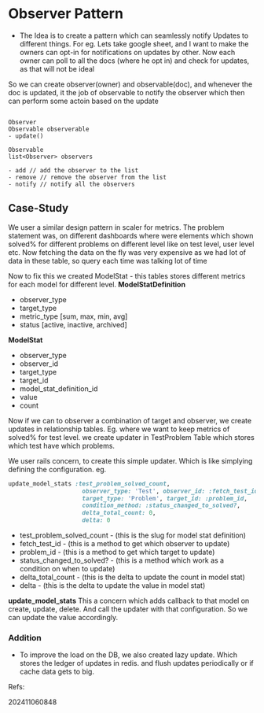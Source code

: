 # Observer Pattern
- The Idea is to create a pattern which can seamlessly notify Updates to different things.
For eg.
Lets take google sheet, and I want to make the owners can opt-in for notifications on updates by other.
Now each owner can poll to all the docs (where he opt in) and check for updates, as that will not be ideal

So we can create observer(owner) and observable(doc), and whenever the doc is updated, it the job of observable to notify the observer which then can perform some actoin based on the update

```

Observer
Observable observerable
- update()

Observable
list<Observer> observers

- add // add the observer to the list
- remove // remove the observer from the list
- notify // notify all the observers
```

## Case-Study
We user a similar design pattern in scaler for metrics.
The problem statement was, on different dashboards where were elements which shown solved% for different problems on different level like on test level, user level etc.
Now fetching the data on the fly was very expensive as we had lot of data in these table, so query each time was talking lot of time

Now to fix this we created ModelStat - this tables stores different metrics for each model for different level.
**ModelStatDefinition**
- observer_type
- target_type
- metric_type [sum, max, min, avg]
- status [active, inactive, archived]

**ModelStat**
- observer_type
- observer_id
- target_type
- target_id
- model_stat_definition_id
- value
- count


Now if we can to observer a combination of target and observer, we create updates in relationship tables. 
Eg. where we want to keep metrics of solved% for test level. we create updater in TestProblem Table which stores which test have which problems.

We user rails concern, to create this simple updater. Which is like simplying defining the configuration.
eg.

```ruby
update_model_stats :test_problem_solved_count,
                     observer_type: 'Test', observer_id: :fetch_test_id, 
                     target_type: 'Problem', target_id: :problem_id,
                     condition_method: :status_changed_to_solved?,
                     delta_total_count: 0,
                     delta: 0
```

- test_problem_solved_count - (this is the slug for model stat definition)
- fetch_test_id - (this is a method to get which observer to update)
- problem_id - (this is a method to get which target to update)
- status_changed_to_solved? - (this is a method which work as a condition on when to update)
- delta_total_count - (this is the delta to update the count in model stat)
- delta - (this is the delta to update the value in model stat)

**update_model_stats**
This a concern which adds callback to that model on create, update, delete. And call the updater with that configuration. So we can update the value accordingly.

### Addition
- To improve the load on the DB, we also created lazy update. Which stores the ledger of updates in redis. and flush updates periodically or if cache data gets to big.

Refs: 


202411060848

